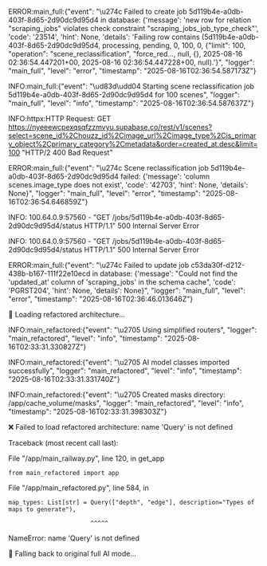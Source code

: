 ERROR:main_full:{"event": "\u274c Failed to create job 5d119b4e-a0db-403f-8d65-2d90dc9d95d4 in database: {'message': 'new row for relation \"scraping_jobs\" violates check constraint \"scraping_jobs_job_type_check\"', 'code': '23514', 'hint': None, 'details': 'Failing row contains (5d119b4e-a0db-403f-8d65-2d90dc9d95d4, processing, pending, 0, 100, 0, {\"limit\": 100, \"operation\": \"scene_reclassification\", \"force_red..., null, {}, 2025-08-16 02:36:54.447201+00, 2025-08-16 02:36:54.447228+00, null).'}", "logger": "main_full", "level": "error", "timestamp": "2025-08-16T02:36:54.587173Z"}

INFO:main_full:{"event": "\ud83d\udd04 Starting scene reclassification job 5d119b4e-a0db-403f-8d65-2d90dc9d95d4 for 100 scenes", "logger": "main_full", "level": "info", "timestamp": "2025-08-16T02:36:54.587637Z"}

INFO:httpx:HTTP Request: GET https://nyeeewcpexqsqfzzmvyu.supabase.co/rest/v1/scenes?select=scene_id%2Chouzz_id%2Cimage_url%2Cimage_type%2Cis_primary_object%2Cprimary_category%2Cmetadata&order=created_at.desc&limit=100 "HTTP/2 400 Bad Request"

ERROR:main_full:{"event": "\u274c Scene reclassification job 5d119b4e-a0db-403f-8d65-2d90dc9d95d4 failed: {'message': 'column scenes.image_type does not exist', 'code': '42703', 'hint': None, 'details': None}", "logger": "main_full", "level": "error", "timestamp": "2025-08-16T02:36:54.646859Z"}

INFO:     100.64.0.9:57560 - "GET /jobs/5d119b4e-a0db-403f-8d65-2d90dc9d95d4/status HTTP/1.1" 500 Internal Server Error

INFO:     100.64.0.9:57560 - "GET /jobs/5d119b4e-a0db-403f-8d65-2d90dc9d95d4/status HTTP/1.1" 500 Internal Server Error


ERROR:main_full:{"event": "\u274c Failed to update job c53da30f-d212-438b-b167-111f22e10ecd in database: {'message': \"Could not find the 'updated_at' column of 'scraping_jobs' in the schema cache\", 'code': 'PGRST204', 'hint': None, 'details': None}", "logger": "main_full", "level": "error", "timestamp": "2025-08-16T02:36:46.013646Z"}


🚀 Loading refactored architecture...

INFO:main_refactored:{"event": "\u2705 Using simplified routers", "logger": "main_refactored", "level": "info", "timestamp": "2025-08-16T02:33:31.330827Z"}

INFO:main_refactored:{"event": "\u2705 AI model classes imported successfully", "logger": "main_refactored", "level": "info", "timestamp": "2025-08-16T02:33:31.331740Z"}

INFO:main_refactored:{"event": "\u2705 Created masks directory: /app/cache_volume/masks", "logger": "main_refactored", "level": "info", "timestamp": "2025-08-16T02:33:31.398303Z"}

❌ Failed to load refactored architecture: name 'Query' is not defined

Traceback (most recent call last):

  File "/app/main_railway.py", line 120, in get_app

    from main_refactored import app

  File "/app/main_refactored.py", line 584, in <module>

    map_types: List[str] = Query(["depth", "edge"], description="Types of maps to generate"),

                           ^^^^^

NameError: name 'Query' is not defined

🔄 Falling back to original full AI mode...